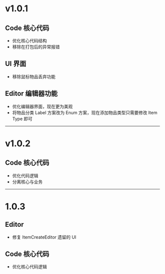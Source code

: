 # v1.0.1

## Code 核心代码

* 优化核心代码结构
* 移除在打包后的异常报错

## UI 界面

* 移除鼠标物品丢弃功能

## Editor 编辑器功能

* 优化编辑器界面，现在更为美观
* 将物品分类 Label 方案改为 Enum 方案，现在添加物品类型只需要修改 Item Type 即可

---

# v1.0.2

## Code 核心代码

* 优化代码逻辑
* 分离核心与业务

---

# 1.0.3

## Editor

* 修复 ItemCreateEditor 遗留的 UI

## Code 核心代码

* 优化核心代码逻辑
